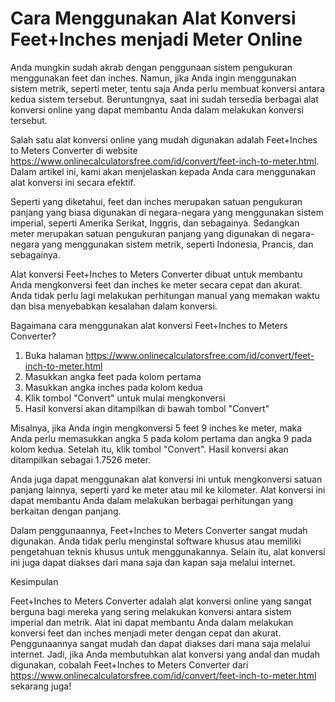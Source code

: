 Cara Menggunakan Alat Konversi Feet+Inches menjadi Meter Online
===============================================================

Anda mungkin sudah akrab dengan penggunaan sistem pengukuran menggunakan feet dan inches. Namun, jika Anda ingin menggunakan sistem metrik, seperti meter, tentu saja Anda perlu membuat konversi antara kedua sistem tersebut. Beruntungnya, saat ini sudah tersedia berbagai alat konversi online yang dapat membantu Anda dalam melakukan konversi tersebut.

Salah satu alat konversi online yang mudah digunakan adalah Feet+Inches to Meters Converter di website <https://www.onlinecalculatorsfree.com/id/convert/feet-inch-to-meter.html>. Dalam artikel ini, kami akan menjelaskan kepada Anda cara menggunakan alat konversi ini secara efektif.

Seperti yang diketahui, feet dan inches merupakan satuan pengukuran panjang yang biasa digunakan di negara-negara yang menggunakan sistem imperial, seperti Amerika Serikat, Inggris, dan sebagainya. Sedangkan meter merupakan satuan pengukuran panjang yang digunakan di negara-negara yang menggunakan sistem metrik, seperti Indonesia, Prancis, dan sebagainya.

Alat konversi Feet+Inches to Meters Converter dibuat untuk membantu Anda mengkonversi feet dan inches ke meter secara cepat dan akurat. Anda tidak perlu lagi melakukan perhitungan manual yang memakan waktu dan bisa menyebabkan kesalahan dalam konversi.

Bagaimana cara menggunakan alat konversi Feet+Inches to Meters Converter?

1. Buka halaman <https://www.onlinecalculatorsfree.com/id/convert/feet-inch-to-meter.html>
2. Masukkan angka feet pada kolom pertama
3. Masukkan angka inches pada kolom kedua
4. Klik tombol "Convert" untuk mulai mengkonversi
5. Hasil konversi akan ditampilkan di bawah tombol "Convert"

Misalnya, jika Anda ingin mengkonversi 5 feet 9 inches ke meter, maka Anda perlu memasukkan angka 5 pada kolom pertama dan angka 9 pada kolom kedua. Setelah itu, klik tombol "Convert". Hasil konversi akan ditampilkan sebagai 1.7526 meter.

Anda juga dapat menggunakan alat konversi ini untuk mengkonversi satuan panjang lainnya, seperti yard ke meter atau mil ke kilometer. Alat konversi ini dapat membantu Anda dalam melakukan berbagai perhitungan yang berkaitan dengan panjang.

Dalam penggunaannya, Feet+Inches to Meters Converter sangat mudah digunakan. Anda tidak perlu menginstal software khusus atau memiliki pengetahuan teknis khusus untuk menggunakannya. Selain itu, alat konversi ini juga dapat diakses dari mana saja dan kapan saja melalui internet.

Kesimpulan

Feet+Inches to Meters Converter adalah alat konversi online yang sangat berguna bagi mereka yang sering melakukan konversi antara sistem imperial dan metrik. Alat ini dapat membantu Anda dalam melakukan konversi feet dan inches menjadi meter dengan cepat dan akurat. Penggunaannya sangat mudah dan dapat diakses dari mana saja melalui internet. Jadi, jika Anda membutuhkan alat konversi yang andal dan mudah digunakan, cobalah Feet+Inches to Meters Converter dari <https://www.onlinecalculatorsfree.com/id/convert/feet-inch-to-meter.html> sekarang juga!